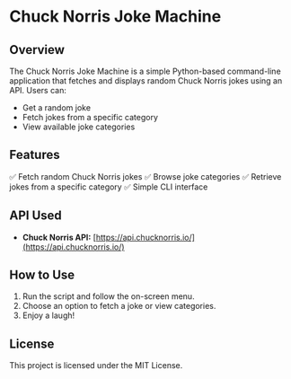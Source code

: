 # Chuck Norris Joke Machine

## Overview
The Chuck Norris Joke Machine is a simple Python-based command-line application that fetches and displays random Chuck Norris jokes using an API. Users can:
- Get a random joke
- Fetch jokes from a specific category
- View available joke categories

## Features
✅ Fetch random Chuck Norris jokes
✅ Browse joke categories
✅ Retrieve jokes from a specific category
✅ Simple CLI interface


## API Used
- **Chuck Norris API:** [https://api.chucknorris.io/](https://api.chucknorris.io/)

## How to Use
1. Run the script and follow the on-screen menu.
2. Choose an option to fetch a joke or view categories.
3. Enjoy a laugh!


## License
This project is licensed under the MIT License.

